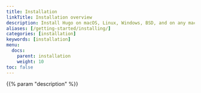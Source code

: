 ```yaml
---
title: Installation
linkTitle: Installation overview
description: Install Hugo on macOS, Linux, Windows, BSD, and on any machine that can run the Go compiler tool chain.
aliases: [/getting-started/installing/]
categories: [installation]
keywords: [installation]
menu:
  docs:
    parent: installation
    weight: 10
toc: false
---
```


{{% param "description" %}}
